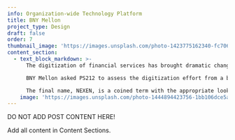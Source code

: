 ```yaml
---
info: Organization-wide Technology Platform
title: BNY Mellon
project_type: Design
draft: false
order: 7
thumbnail_image: 'https://images.unsplash.com/photo-1423775162340-fc7066ace5be?ixlib=rb-0.3.5&q=80&fm=jpg&crop=entropy&cs=tinysrgb&w=500&h=500&fit=crop&s=723bab64906cf8f53b8cbd98a2403b35'
content_section:
  - text_block_markdown: >-
      The digitization of financial services has brought dramatic change to some of the world’s oldest institutions. BNY Mellon, the world’s largest deposit bank with nearly $30 trillion dollars in assets, embraced a company-wide effort to enable, manage, and monitor all of the organization’s transactions.

      BNY Mellon asked PS212 to assess the digitization effort from a brand perspective. The program included the articulation or positioning of the technology platform, a registered brand name, and supporting language to help BNY Mellon tell a consistent, accurate story about this investment.

      The final name, NEXEN, is a coined term with the appropriate look, sound, and meaning. The name is a compound of familiar English words NEXt generation ENgine.​
    image: 'https://images.unsplash.com/photo-1444894423756-1bb106dce5a7?ixlib=rb-0.3.5&q=80&fm=jpg&crop=entropy&cs=tinysrgb&w=2000&h=1300&fit=crop&s=93f21ae7ef0c3e8d625f2db6b25f678e'
---
```


DO NOT ADD POST CONTENT HERE!

Add all content in Content Sections.